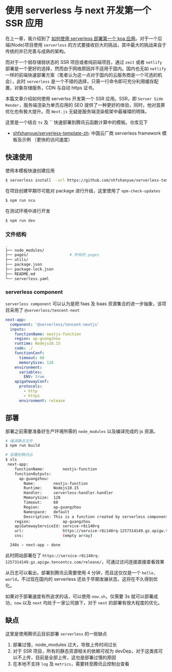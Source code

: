 # 使用 serverless 与 next 开发第一个 SSR 应用

在上一章，我介绍到了 [如何使用 serverless 部署第一个 koa 应用](https://shanyue.tech/no-vps/sls-koa.html)。对于一个后端(Node)项目使用 `serverless` 的方式要接收巨大的挑战，其中最大的挑战来自于传统的并已完善与成熟的架构。

而对于一个弱存储弱状态的 SSR 项目或者纯前端项目，通过 `zeit` 或者 `netlify` 部署是一个更好的选择，然而由于网络原因并不适用于国内。国内也无如 `netlify` 一样的前端快速部署方案（笔者认为这一点对于国内的云服务商是一个可选的机会），此时 `serverless` 是一个不错的选择，只需一行命令即可充分利用缓存配置，对象存储服务，CDN 与自动 https 证书。

本篇文章介绍如何使用 serverlss 开发第一个 SSR 应用。SSR，即 `Server Side Render`，服务端渲染为单页应用的 SEO 提供了一种更好的体验，同时，他对首屏优化也有极大提升。而 `Next.js` 无疑是服务端渲染框架中最璀璨的明珠。

这里是一个结合 `ts` 及 `` 快速部署到腾讯云函数计算中的模板。仓库见下

+ [shfshanyue/serverless-template-zh](https://github.com/shfshanyue/serverless-template-zh): 中国云厂商 serverless framework 模板及示例 （更快的访问速度）

## 快速使用

使用本模板快速创建应用

``` bash
$ serverless install --url https://github.com/shfshanyue/serverless-template-zh/tree/master/tencent-next-helmet-ga --name next-app
```

在项目创建早期尽可能对 package 进行升级，这里使用了 `npm-check-updates`

``` bash
$ npm run ncu
```

在测试环境中进行开发

``` bash
$ npm run dev
```

### 文件结构

``` bash
.
├── node_modules/
├── pages/                  # 所有的 pages
├── utils/
├── package.json
├── package-lock.json
├── README.md
└── serverless.yaml
```

### serverless component

`serverless component` 可以认为是把 faas 及 baas 资源集合的进一步抽象，该项目采用了 `@serverless/tencent-next`

``` yaml
next-app:
  component: '@serverless/tencent-nextjs'
  inputs:
    functionName: nextjs-function
    region: ap-guangzhou
    runtime: Nodejs10.15
    code: ./
    functionConf:
      timeout: 60
      memorySize: 128
    environment:
      variables:
        ENV: true
    apigatewayConf:
      protocols:
        - http
        - https
      environment: release
```

## 部署

部署之前需要准备好生产环境所需的 `node_modules` 以及编译完成的 js 资源。

``` bash
# 编译静态文件
$ npm run build

# 部署到腾讯云
$ sls
 next-app:
    functionName:        nextjs-function
    functionOutputs:
      ap-guangzhou:
        Name:        nextjs-function
        Runtime:     Nodejs10.15
        Handler:     serverless-handler.handler
        MemorySize:  128
        Timeout:     60
        Region:      ap-guangzhou
        Namespace:   default
        Description: This is a function created by serverless component
    region:              ap-guangzhou
    apiGatewayServiceId: service-r8i140rq
    url:                 https://service-r8i140rq-1257314149.gz.apigw.tencentcs.com/release/
    cns:                 (empty array)

  240s › next-app › done
```

此时网站部署在了 `https://service-r8i140rq-1257314149.gz.apigw.tencentcs.com/release/`，可通过访问连接直接查看效果

从日志可以看出，部署到腾讯云需要使用 4 分钟，而且这仅仅是一个 `hello, world`，不过现在国内的 serverless 还处于早期发展状态，这将在不久得到优化。

如果对于部署速度有所追求的话，可以使用 `now.sh`，仅需要 3s 就可以部署成功，`now` 以及 `next` 均处于一家公司旗下，对于 `next` 的部署有很大程度的优化。

## 缺点

这里是使用腾讯云目前部署 `serverless` 的一些缺点

1. 部署过慢，node_modules 过大，导致上传时间过长
1. 对于 SSR 项目，所有的静态资源相关的依赖可视为 devDep，对于这类库可以不上传，目前是全部上传，这也是部署过慢的原因
1. 在本地不支持 `log` 及 `metrics`，需要转至腾讯云控制台查看
